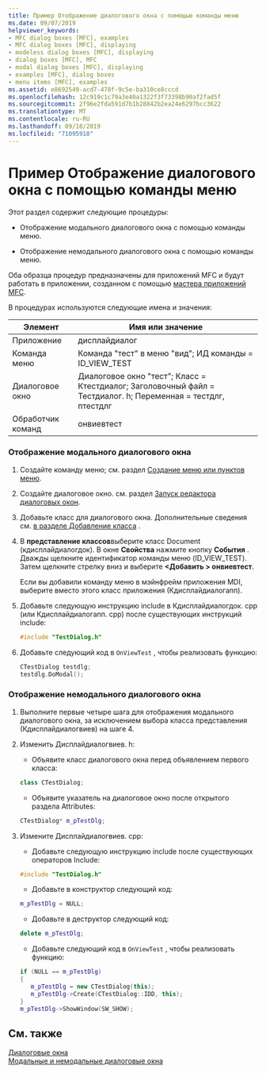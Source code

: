 ```yaml
---
title: Пример Отображение диалогового окна с помощью команды меню
ms.date: 09/07/2019
helpviewer_keywords:
- MFC dialog boxes [MFC], examples
- MFC dialog boxes [MFC], displaying
- modeless dialog boxes [MFC], displaying
- dialog boxes [MFC], MFC
- modal dialog boxes [MFC], displaying
- examples [MFC], dialog boxes
- menu items [MFC], examples
ms.assetid: e8692549-acd7-478f-9c5e-ba310ce8cccd
ms.openlocfilehash: 12c919c1c79a3e40a1322f3f73398b90af2fad5f
ms.sourcegitcommit: 2f96e2fda591d7b1b28842b2ea24e6297bcc3622
ms.translationtype: MT
ms.contentlocale: ru-RU
ms.lasthandoff: 09/18/2019
ms.locfileid: "71095918"
---
```

# <a name="example-displaying-a-dialog-box-via-a-menu-command"></a>Пример Отображение диалогового окна с помощью команды меню

Этот раздел содержит следующие процедуры:

- Отображение модального диалогового окна с помощью команды меню.

- Отображение немодального диалогового окна с помощью команды меню.

Оба образца процедур предназначены для приложений MFC и будут работать в приложении, созданном с помощью [мастера приложений MFC](../mfc/reference/mfc-application-wizard.md).

В процедурах используются следующие имена и значения:

|Элемент|Имя или значение|
|----------|-------------------|
|Приложение|дисплайдиалог|
|Команда меню|Команда "тест" в меню "вид"; ИД команды = ID_VIEW_TEST|
|Диалоговое окно|Диалоговое окно "тест"; Класс = Ктестдиалог; Заголовочный файл = Тестдиалог. h; Переменная = тестдлг, птестдлг|
|Обработчик команд|онвиевтест|

### <a name="to-display-a-modal-dialog-box"></a>Отображение модального диалогового окна

1. Создайте команду меню; см. раздел [Создание меню или пунктов меню](../windows/creating-a-menu.md).

1. Создайте диалоговое окно. см. раздел [Запуск редактора диалоговых окон](../windows/creating-a-new-dialog-box.md).

1. Добавьте класс для диалогового окна. Дополнительные сведения см. [в разделе Добавление класса](../ide/adding-a-class-visual-cpp.md) .

1. В **представление классов**выберите класс Document (кдисплайдиалогдок). В окне **Свойства** нажмите кнопку **События** . Дважды щелкните идентификатор команды меню (ID_VIEW_TEST). Затем щелкните стрелку вниз и выберите  **\<Добавить > онвиевтест**.

   Если вы добавили команду меню в мэйнфрейм приложения MDI, выберите вместо этого класс приложения (Кдисплайдиалогапп).

1. Добавьте следующую инструкцию include в Кдисплайдиалогдок. cpp (или Кдисплайдиалогапп. cpp) после существующих инструкций include:

   ```cpp
   #include "TestDialog.h"
   ```

1. Добавьте следующий код в `OnViewTest` , чтобы реализовать функцию:

   ```cpp
   CTestDialog testdlg;
   testdlg.DoModal(); 
   ```

### <a name="to-display-a-modeless-dialog-box"></a>Отображение немодального диалогового окна

1. Выполните первые четыре шага для отображения модального диалогового окна, за исключением выбора класса представления (Кдисплайдиалогвиев) на шаге 4.

1. Изменить Дисплайдиалогвиев. h:

   - Объявите класс диалогового окна перед объявлением первого класса:

   ```cpp
   class CTestDialog;
   ```

   - Объявите указатель на диалоговое окно после открытого раздела Attributes:

   ```cpp
   CTestDialog* m_pTestDlg;
   ```

1. Измените Дисплайдиалогвиев. cpp:

   - Добавьте следующую инструкцию include после существующих операторов Include:

   ```cpp
   #include "TestDialog.h"
   ```

   - Добавьте в конструктор следующий код:

   ```cpp
   m_pTestDlg = NULL;
   ```

   - Добавьте в деструктор следующий код:

   ```cpp
   delete m_pTestDlg;
   ```

   - Добавьте следующий код в `OnViewTest` , чтобы реализовать функцию:

   ```cpp
   if (NULL == m_pTestDlg)
   {
      m_pTestDlg = new CTestDialog(this);
      m_pTestDlg->Create(CTestDialog::IDD, this);
   }
   m_pTestDlg->ShowWindow(SW_SHOW);
   ```

## <a name="see-also"></a>См. также

[Диалоговые окна](../mfc/dialog-boxes.md)<br/>
[Модальные и немодальные диалоговые окна](../mfc/modal-and-modeless-dialog-boxes.md)

